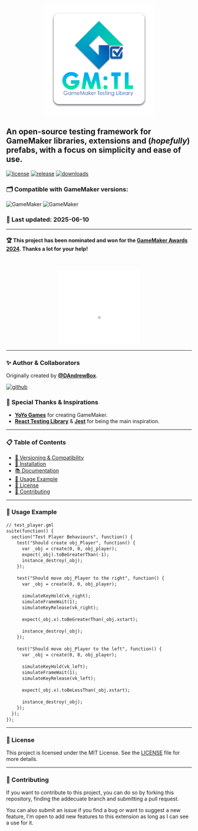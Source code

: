 <p align="center">
  <img src="./logo.png" height="300px" alt="GameMaker Testing Library"/>
</p>

## An open-source testing framework for GameMaker libraries, extensions and (_hopefully_) prefabs, with a focus on simplicity and ease of use.

[![license](https://img.shields.io/github/license/DAndrewBox/GM-Testing-Library)](LICENSE)
[![release](https://img.shields.io/github/v/release/DAndrewBox/GM-Testing-Library)](https://github.com/DAndrewBox/GM-Testing-Library)
[![downloads](https://img.shields.io/github/downloads/DAndrewBox/GM-Testing-Library/total)](https://github.com/DAndrewBox/GM-Testing-Library/releases)

### 🗂️ **Compatible with GameMaker versions:**

![GameMaker](https://img.shields.io/badge/GameMaker-v2023.4+-039e5c?logo=gamemaker&labelColor=000)
![GameMaker](https://img.shields.io/badge/GameMaker-v2024-039e5c?logo=gamemaker&labelColor=000)

### 📅 Last updated: 2025-06-10

---

#### 🏆 This project has been nominated and won for the [**GameMaker Awards 2024**](https://gamemaker.io/es/blog/gamemaker-awards-2024-winners). Thanks a lot for your help!

<br />
<p align="center">
  <img src="./logo-winner.png" height="200px" alt="GameMaker Testing Library"/>
</p>

---

### ✨ Author & Collaborators

Originally created by [**@DAndrewBox**](https://twitter.com/DAndrewBox_).

[![github](https://img.shields.io/badge/DAndrewBox-000?logo=github&label=Github&logoColor=white)](https://github.com/DAndrewBox)

### 🙏 Special Thanks & Inspirations

- [**YoYo Games**](https://www.gamemaker.io/) for creating GameMaker.
- [**React Testing Library**](https://testing-library.com/) & [**Jest**](https://jestjs.io/) for being the main inspiration.

---

### 📋 Table of Contents

- [🔧 Versioning & Compatibility](https://github.com/DAndrewBox/GM-Testing-Library/wiki)
- [🌱 Installation](https://github.com/DAndrewBox/GM-Testing-Library/wiki/Getting-Started)
- [📚 Documentation](https://github.com/DAndrewBox/GM-Testing-Library/wiki/Documentation)
- [🧾 Usage Example](#-usage-example)
- [📜 License](#-license)
- [🤝 Contributing](#-contributing)

---

### 🧾 Usage Example

```gml
// test_player.gml
suite(function() {
  section("Test Player Behaviours", function() {
    test("Should create obj_Player", function() {
      var _obj = create(0, 0, obj_player);
      expect(_obj).toBeGreaterThan(-1);
      instance_destroy(_obj);
    });

    test("Should move obj_Player to the right", function() {
      var _obj = create(0, 0, obj_player);

      simulateKeyHold(vk_right);
      simulateFrameWait(1);
      simulateKeyRelease(vk_right);

      expect(_obj.x).toBeGreaterThan(_obj.xstart);

      instance_destroy(_obj);
    });

    test("Should move obj_Player to the left", function() {
      var _obj = create(0, 0, obj_player);

      simulateKeyHold(vk_left);
      simulateFrameWait(1);
      simulateKeyRelease(vk_left);

      expect(_obj.x).toBeLessThan(_obj.xstart);

      instance_destroy(_obj);
    });
  });
});
```

---

### 📜 License

This project is licensed under the MIT License. See the [LICENSE](LICENSE) file for more details.

---

### 🤝 Contributing

If you want to contribute to this project, you can do so by forking this repository, finding the addecuate branch and submitting a pull request.

You can also submit an issue if you find a bug or want to suggest a new feature, I'm open to add new features to this extension as long as I can see a use for it.
